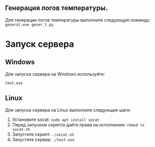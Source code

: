 ## Генерация логов температуры.
Для генерации логов температуры выполните следующую команду:
`
general.exe gener_t.py
`

# Запуск сервера
## Windows
Для запуска сервера на Windows используйте:

`
test.exe
`
## Linux
Для запуска сервера на Linux выполните следующие шаги:
1. Установите socat:
`
sudo apt install socat
`
3. Перед запуском скрипта дайте права на исполнение:
`
chmod +x socat.sh
`
5. Запустите скрипт:
`
./socat.sh
`
5. Запустите сервер:
`
./test.exe
`

